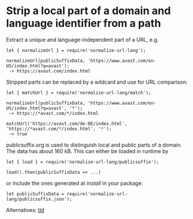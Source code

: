 Strip a local part of a domain and language identifier from a path
==================================================================

Extract a unique and language-independent part of a URL, e.g.

```
let { normalizeUrl } = require('normalize-url-lang');

normalizeUrl(publicSuffixData, 'https://www.avast.com/en-US/index.html?q=avast');
 -> https://avast.com/index.html
```

Stripped parts can be replaced by a wildcard and use for URL comparison:

```
let { matchUrl } = require('normalize-url-lang/match');

normalizeUrl(publicSuffixData, 'https://www.avast.com/en-US/index.html?q=avast', '*');
 -> https://*avast.com/*/index.html

matchUrl('https://avast.com/de-DE/index.html', 'https://*avast.com/*/index.html', '*');
 -> true
```

publicsuffix.org is used to distinguish local and public parts of a domain.
The data has about 160 kB. This can either be loaded in runtime by

```
let { load } = require('normalize-url-lang/publicsuffix');

load().then(publicSuffixData => ...)
```

or include the ones generated at _install_ in your package:
```
let publicSuffixData = require('normalize-url-lang/publicsuffix.json');
```

Alternatives: [tld](https://github.com/oncletom/tld.js)
